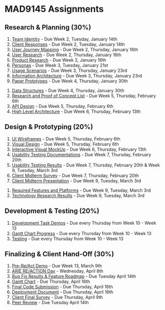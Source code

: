 # MAD9145 Assignments

## Research & Planning (30%)

<Badge text="UX and UI Deliverables" />

1. [Team Identity](./identity.md) - Due Week 2, Tuesday, January 14th
2. [Client Responses](./responses.md) - Due Week 2, Tuesday, January 14th
3. [User Journey Mapping](./) - Due Week 2, Thursday, January 16th
3. [User Research](./user-research.md) - Due Week 2, Thursday, January 16th
4. [Product Research](./product-research.md) - Due Week 2, January 16th
5. [Personas](./personas.md) - Due Week 3, Tuesday, January 21st
6. [Usage Scenarios](./usage-scenarios.md) - Due Week 3, Thursday, January 23rd
7. [Information Architecture](./information-architecture.md) - Due Week 3, Thursday, January 23rd
8. [Paper Prototypes](./paper-prototype.md) - Due Week 4, Thursday, January 30th

<Badge text="Development Deliverables" />

1. [Data Structures](./data-structures.md) - Due Week 4, Thursday, January 30th
2. [Research and Proof of Concept List](./poc.md) - Due Week 5, Thursday, February 6th
3. [API Design]() - Due Week 5, Thursday, February 6th 
4. [High Level Architecture](./architecture.md) - Due Week 6, Thursday, February 13th

## Design & Prototyping (20%)

<Badge text="UX and UI Deliverables" />

1. [UI Wireframes](./wireframes.md) - Due Week 5, Thursday, February 6th
2. [Visual Design](./visual-design.md) - Due Week 5, Thursday, February 6th
3. [Interactive Visual MockUp](./mockup.md) - Due Week 6, Thursday, February 13th
4. [Usability Testing Documentations]() - Due Week 7, Thursday, February 20th
5. [Usability Testing Results]() - Due Week 7, Thursday, February 20th & Week 9, Tuesday, March 3rd
6. [Client Midterm Survey](./) - Due Week 7, Thursday, February 20th
7. [Client Midterm Presentation](./mid-present.md) - Due Week 9, Tuesday, March 3rd

<Badge text="Development Deliverables" />

1. [Required Features and Platforms](./features.md) - Due Week 9, Tuesday, March 3rd
2. [Technology Research Results](./tech-research.md) - Due Week 9, Tuesday, March 3rd

## Development & Testing (20%)

<Badge text="Development Deliverables" />

1. [Development Task Demos](./dev-demos.md) - Due every Thursday from Week 10 - Week 13
2. [Gantt Chart Progress](./gantt.md) - Due every Thursday from Week 10 - Week 13
3. [Testing]() - Due every Thursday from Week 10 - Week 13

## Finalizing & Client Hand-Off (30%)

1. [Pre-Re/Act Demo](./pitches.md) - Due Week 13, March 9th
2. [ARIE RE/ACTION Day](./reaction.md) - Wednesday, April 8th
3. [Bug Fix Results & Feature Roadmap](./bug-fix.md) - Due Tuesday April 14th
4. [Gantt Chart](./gantt.md) - Due Thursday, April 16th
5. [Final Code Submission](./final-code.md) - Due Thursday, April 16th
6. [Deployment Document](./deployment.md) - Due Thursday, April 16th
7. [Client Final Survey](./) - Due Thursday, April 9th
8. [Peer Review](./) - Due Tuesday April 14th


